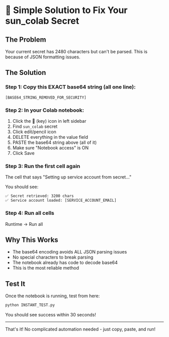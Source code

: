 # 🚀 Simple Solution to Fix Your sun_colab Secret

## The Problem
Your current secret has 2480 characters but can't be parsed. This is because of JSON formatting issues.

## The Solution

### Step 1: Copy this EXACT base64 string (all one line):

```
[BASE64_STRING_REMOVED_FOR_SECURITY]
```

### Step 2: In your Colab notebook:

1. Click the 🔑 (key) icon in left sidebar
2. Find `sun_colab` secret
3. Click edit/pencil icon
4. DELETE everything in the value field
5. PASTE the base64 string above (all of it)
6. Make sure "Notebook access" is ON
7. Click Save

### Step 3: Run the first cell again

The cell that says "Setting up service account from secret..."

You should see:
```
✅ Secret retrieved: 3200 chars
✅ Service account loaded: [SERVICE_ACCOUNT_EMAIL]
```

### Step 4: Run all cells

Runtime → Run all

## Why This Works

- The base64 encoding avoids ALL JSON parsing issues
- No special characters to break parsing
- The notebook already has code to decode base64
- This is the most reliable method

## Test It

Once the notebook is running, test from here:

```bash
python INSTANT_TEST.py
```

You should see success within 30 seconds!

---

That's it! No complicated automation needed - just copy, paste, and run!